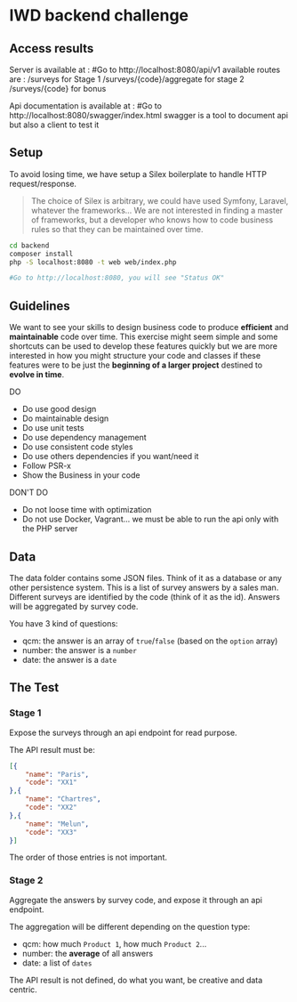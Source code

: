 # IWD backend challenge

## Access results
Server is available at :
    #Go to http://localhost:8080/api/v1
    available routes are :
        /surveys for Stage 1
        /surveys/{code}/aggregate for stage 2
        /surveys/{code} for bonus

Api documentation is available at :
    #Go to http://localhost:8080/swagger/index.html
    swagger is a tool to document api but also a client to test it


## Setup

To avoid losing time, we have setup a Silex boilerplate to handle HTTP request/response.

> The choice of Silex is arbitrary, we could have used Symfony, Laravel, whatever the frameworks... We are not interested in finding a master of frameworks, but a developer who knows how to code business rules so that they can be maintained over time.

```bash
cd backend
composer install
php -S localhost:8080 -t web web/index.php

#Go to http://localhost:8080, you will see "Status OK"
```

## Guidelines

We want to see your skills to design business code to produce **efficient** and **maintainable** code over time. This exercise might seem simple and some shortcuts can be used to develop these features quickly but we are more interested in how you might structure your code and classes if these features were to be just the **beginning of a larger project** destined to **evolve in time**.

DO
* Do use good design
* Do maintainable design
* Do use unit tests
* Do use dependency management
* Do use consistent code styles
* Do use others dependencies if you want/need it
* Follow PSR-x
* Show the Business in your code

DON'T DO
* Do not loose time with optimization
* Do not use Docker, Vagrant... we must be able to run the api only with the PHP server

## Data

The data folder contains some JSON files. Think of it as a database or any other persistence system.
This is a list of survey answers by a sales man.  
Different surveys are identified by the code (think of it as the id). Answers will be aggregated by survey code.

You have 3 kind of questions:
* qcm: the answer is an array of `true`/`false` (based on the `option` array)
* number: the answer is a `number`
* date: the answer is a `date`

## The Test

### Stage 1

Expose the surveys through an api endpoint for read purpose.

The API result must be:
```JSON
[{
    "name": "Paris",
    "code": "XX1"
},{
    "name": "Chartres",
    "code": "XX2"
},{
    "name": "Melun",
    "code": "XX3"
}]
```

The order of those entries is not important.

### Stage 2

Aggregate the answers by survey code, and expose it through an api endpoint.

The aggregation will be different depending on the question type:
* qcm: how much `Product 1`, how much `Product 2`...
* number: the **average** of all answers
* date: a list of `dates`

The API result is not defined, do what you want, be creative and data centric.
